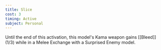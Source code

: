 ```yaml
---
title: Slice
cost: 3
timing: Active
subject: Personal
---
```

Until the end of this activation, this model's Kama weapon gains [[Bleed]] (1/3) while in a Melee Exchange with a Surprised Enemy model.